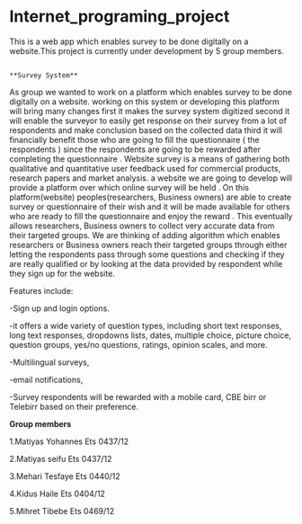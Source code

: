 # Internet_programing_project

This is a web app which enables survey to be done digitally on a website.This project is currently under development by 5 group members.

                                                                           **Survey System**
As group we wanted to work on a platform which enables survey to be done digitally on a website. working on this system or developing this platform will bring many changes first it makes the survey system digitized second it will enable the surveyor to easily get response  on their survey from a lot of respondents  and make conclusion based on the collected data  third it will financially benefit those who are going to fill the questionnaire ( the respondents ) since the respondents are going to be rewarded after completing the questionnaire .
 Website survey is a means of gathering both qualitative and quantitative user feedback used for commercial products, research papers and market analysis. a website we are going to develop  will provide a platform over which  online survey will be held . On this platform(website) peoples(researchers, Business owners) are able to create survey or questionnaire of their wish and it will be made available for others who are ready to fill the questionnaire and enjoy the reward . This eventually allows researchers, Business owners to collect very accurate data from their targeted groups. We are thinking of adding algorithm which enables researchers or Business owners reach  their targeted groups through either letting the respondents pass through some questions and checking if they are really qualified or by looking at the data provided by respondent while they sign up for the website. 

Features include:

-Sign up and login options.

-it offers a wide variety of question types, including short text responses, long text responses, dropdowns lists, dates, multiple choice, picture choice, question groups, yes/no questions, ratings, opinion scales, and more.

-Multilingual surveys,

-email notifications, 

-Survey respondents will be rewarded with a mobile card, CBE birr or Telebirr based on their preference.

**Group members**

1.Matiyas Yohannes              Ets 0437/12

2.Matiyas seifu                 Ets 0437/12

3.Mehari  Tesfaye               Ets 0440/12

4.Kidus  Haile                  Ets 0404/12

5.Mihret Tibebe                 Ets 0469/12
